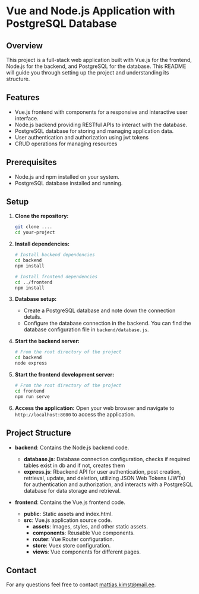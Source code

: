 # Vue and Node.js Application with PostgreSQL Database

## Overview
This project is a full-stack web application built with Vue.js for the frontend, Node.js for the backend, and PostgreSQL for the database. This README will guide you through setting up the project and understanding its structure.

## Features
- Vue.js frontend with components for a responsive and interactive user interface.
- Node.js backend providing RESTful APIs to interact with the database.
- PostgreSQL database for storing and managing application data.
- User authentication and authorization using jwt tokens
- CRUD operations for managing resources


## Prerequisites
- Node.js and npm installed on your system.
- PostgreSQL database installed and running.

## Setup
1. **Clone the repository:**
   ```bash
   git clone ....
   cd your-project
   ```

2. **Install dependencies:**
   ```bash
   # Install backend dependencies
   cd backend
   npm install
   
   # Install frontend dependencies
   cd ../frontend
   npm install
   ```

3. **Database setup:**
    - Create a PostgreSQL database and note down the connection details.
    - Configure the database connection in the backend. You can find the database configuration file in `backend/database.js`.

4. **Start the backend server:**
   ```bash
   # From the root directory of the project
   cd backend
   node express
   ```

5. **Start the frontend development server:**
   ```bash
   # From the root directory of the project
   cd frontend
   npm run serve
   ```

6. **Access the application:**
   Open your web browser and navigate to `http://localhost:8080` to access the application.

## Project Structure
- **backend**: Contains the Node.js backend code.
    - **database.js**: Database connection configuration, checks if required tables exist in db and if not, creates them
    - **express.js**: Rbackend API for user authentication, post creation, retrieval, update, and deletion, utilizing JSON Web Tokens (JWTs) for authentication and authorization, and interacts with a PostgreSQL database for data storage and retrieval.

- **frontend**: Contains the Vue.js frontend code.
    - **public**: Static assets and index.html.
    - **src**: Vue.js application source code.
        - **assets**: Images, styles, and other static assets.
        - **components**: Reusable Vue components.
        - **router**: Vue Router configuration.
        - **store**: Vuex store configuration.
        - **views**: Vue components for different pages.

    
## Contact
For any questions feel free to contact [mattias.kimst@mail.ee](mailto:mattias.kimst@mail.ee).

